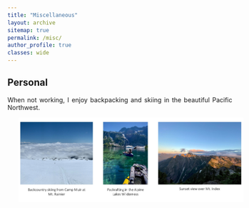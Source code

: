 ```yaml
---
title: "Miscellaneous"
layout: archive
sitemap: true
permalink: /misc/
author_profile: true
classes: wide
---
```


## Personal


<p style="text-align: justify">
When not working, I enjoy backpacking and skiing in the beautiful Pacific Northwest. 
</p>


<img src="/assets/images/personal_photos.jpg" style="display:block;margin-bottom:25px;margin-left:auto;margin-right:auto;padding-left: 25px;padding-right: 25px;" z-index="1" /> 


